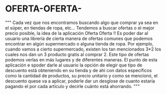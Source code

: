 # OFERTA-OFERTA-
""" Cada vez que nos encontramos buscando algo que comprar ya sea en el súper, en tiendas de ropa, etc... Tendemos a buscar ofertas o el mejor precio posible, la idea de la aplicación Oferta Oferta !! Es poder dar al usuario una librería de cierta manera de ofertas comunes que podemos encontrar en algún supermercado o alguna tienda de ropa. Por ejemplo, cuando vamos a cierto supermercado, existen los tan mencionados 3*2 los cuales nos dan un 3 producto gratis al comprar 2. Este tipo de ofertas podemos verlas en más lugares y de diferentes maneras. El punto de esta aplicación e spoder darle al usuario la opción de elegir que tipo de descuento está obteniendo en su tienda y de ahí con datos específicos como la cantidad de productos, su precio unitario y como se mencionó, el descuento quese va a aplicar, poderle dar un desglose de cuanto estaría pagando el por cada artículo y decirle cuánto está ahorrando. """
